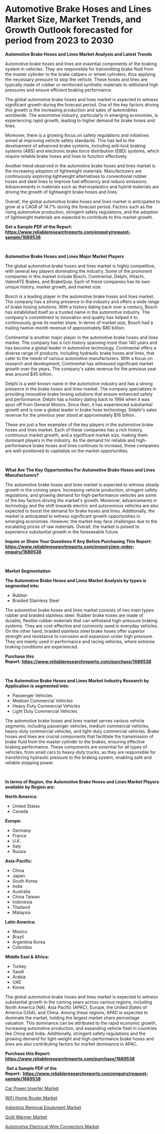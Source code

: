 <p><h1>Automotive Brake Hoses and Lines Market Size, Market Trends, and Growth Outlook forecasted for period from 2023 to 2030</h1></p><p><strong>Automotive Brake Hoses and Lines Market Analysis and Latest Trends</strong></p>
<p><p>Automotive brake hoses and lines are essential components of the braking system in vehicles. They are responsible for transmitting brake fluid from the master cylinder to the brake calipers or wheel cylinders, thus applying the necessary pressure to stop the vehicle. These hoses and lines are typically made of rubber or reinforced synthetic materials to withstand high pressures and ensure efficient braking performance.</p><p>The global automotive brake hoses and lines market is expected to witness significant growth during the forecast period. One of the key factors driving this growth is the increasing production and sales of automobiles worldwide. The automotive industry, particularly in emerging economies, is experiencing rapid growth, leading to higher demand for brake hoses and lines.</p><p>Moreover, there is a growing focus on safety regulations and initiatives aimed at improving vehicle safety standards. This has led to the development of advanced brake systems, including anti-lock braking systems (ABS) and electronic brake force distribution (EBD) systems, which require reliable brake hoses and lines to function effectively.</p><p>Another trend observed in the automotive brake hoses and lines market is the increasing adoption of lightweight materials. Manufacturers are continuously exploring lightweight alternatives to conventional rubber hoses and steel lines to improve fuel efficiency and reduce emissions. Advancements in materials such as thermoplastics and hybrid materials are driving the growth of lightweight brake hoses and lines.</p><p>Overall, the global automotive brake hoses and lines market is anticipated to grow at a CAGR of 14.7% during the forecast period. Factors such as the rising automotive production, stringent safety regulations, and the adoption of lightweight materials are expected to contribute to this market growth.</p></p>
<p><strong>Get a Sample PDF of the Report:&nbsp; <a href="https://www.reliableresearchreports.com/enquiry/request-sample/1689538">https://www.reliableresearchreports.com/enquiry/request-sample/1689538</a></strong></p>
<p>&nbsp;</p>
<p><strong>Automotive Brake Hoses and Lines Major Market Players</strong></p>
<p><p>The global automotive brake hoses and lines market is highly competitive, with several key players dominating the industry. Some of the prominent companies in this market include Bosch, Continental, Delphi, Hitachi, ValeoATE Brakes, and BrakeQuip. Each of these companies has its own unique history, market growth, and market size.</p><p>Bosch is a leading player in the automotive brake hoses and lines market. The company has a strong presence in the industry and offers a wide range of brake hosing solutions. With a history dating back over a century, Bosch has established itself as a trusted name in the automotive industry. The company's commitment to innovation and quality has helped it to continuously grow its market share. In terms of market size, Bosch had a trailing twelve-month revenue of approximately $80 billion.</p><p>Continental is another major player in the automotive brake hoses and lines market. The company has a rich history spanning more than 140 years and has become a global leader in automotive technology. Continental offers a diverse range of products, including hydraulic brake hoses and lines, that cater to the needs of various automotive manufacturers. With a focus on research and development, Continental has witnessed significant market growth over the years. The company's sales revenue for the previous year was around $45 billion.</p><p>Delphi is a well-known name in the automotive industry and has a strong presence in the brake hoses and lines market. The company specializes in providing innovative brake hosing solutions that ensure enhanced safety and performance. Delphi has a history dating back to 1994 when it was spun off from General Motors. Since then, it has experienced substantial growth and is now a global leader in brake hose technology. Delphi's sales revenue for the previous year stood at approximately $16 billion.</p><p>These are just a few examples of the key players in the automotive brake hoses and lines market. Each of these companies has a rich history, continuous market growth, and a significant market size, making them dominant players in the industry. As the demand for reliable and high-performance brake hoses and lines continues to increase, these companies are well-positioned to capitalize on the market opportunities.</p></p>
<p>&nbsp;</p>
<p><strong>What Are The Key Opportunities For Automotive Brake Hoses and Lines Manufacturers?</strong></p>
<p><p>The automotive brake hoses and lines market is expected to witness steady growth in the coming years. Increasing vehicle production, stringent safety regulations, and growing demand for high-performance vehicles are some of the key factors driving the market's growth. Moreover, advancements in technology and the shift towards electric and autonomous vehicles are also expected to boost the demand for brake hoses and lines. Additionally, the market is anticipated to witness significant growth opportunities in emerging economies. However, the market may face challenges due to the escalating prices of raw materials. Overall, the market is poised to experience substantial growth in the foreseeable future.</p></p>
<p><strong>Inquire or Share Your Questions If Any Before Purchasing This Report: <a href="https://www.reliableresearchreports.com/enquiry/pre-order-enquiry/1689538">https://www.reliableresearchreports.com/enquiry/pre-order-enquiry/1689538</a></strong></p>
<p>&nbsp;</p>
<p><strong>Market Segmentation</strong></p>
<p><strong>The Automotive Brake Hoses and Lines Market Analysis by types is segmented into:</strong></p>
<p><ul><li>Rubber</li><li>Braided Stainless Steel</li></ul></p>
<p><p>The automotive brake hoses and lines market consists of two main types: rubber and braided stainless steel. Rubber brake hoses are made of durable, flexible rubber materials that can withstand high-pressure braking systems. They are cost-effective and commonly used in everyday vehicles. On the other hand, braided stainless steel brake hoses offer superior strength and resistance to corrosion and expansion under high pressure. They are mainly used in performance and racing vehicles, where extreme braking conditions are experienced.</p></p>
<p><strong>Purchase this Report:&nbsp;<a href="https://www.reliableresearchreports.com/purchase/1689538">https://www.reliableresearchreports.com/purchase/1689538</a></strong></p>
<p>&nbsp;</p>
<p><strong>The Automotive Brake Hoses and Lines Market Industry Research by Application is segmented into:</strong></p>
<p><ul><li>Passenger Vehicles</li><li>Medium Commercial Vehicles</li><li>Heavy Duty Commercial Vehicles</li><li>Light Duty Commercial Vehicles</li></ul></p>
<p><p>The automotive brake hoses and lines market serves various vehicle segments, including passenger vehicles, medium commercial vehicles, heavy-duty commercial vehicles, and light-duty commercial vehicles. Brake hoses and lines are crucial components that facilitate the transmission of brake fluid from the master cylinder to the brakes, ensuring effective braking performance. These components are essential for all types of vehicles, from small cars to heavy-duty trucks, as they are responsible for transferring hydraulic pressure to the braking system, enabling safe and reliable stopping power.</p></p>
<p>&nbsp;</p>
<p><strong>In terms of Region, the Automotive Brake Hoses and Lines Market Players available by Region are:</strong></p>
<p>
    <p> <strong> North America: </strong>
        <ul>
            <li>United States</li>
            <li>Canada</li>
        </ul>
        </p> 
    <p> <strong> Europe: </strong>
        <ul>
            <li>Germany</li>
            <li>France</li>
            <li>U.K.</li>
            <li>Italy</li>
            <li>Russia</li>
        </ul>
        </p> 
    <p> <strong> Asia-Pacific: </strong>
        <ul>
            <li>China</li>
            <li>Japan</li>
            <li>South Korea</li>
            <li>India</li>
            <li>Australia</li>
            <li>China Taiwan</li>
            <li>Indonesia</li>
            <li>Thailand</li>
            <li>Malaysia</li>
        </ul>
        </p> 
    <p> <strong> Latin America: </strong>
        <ul>
            <li>Mexico</li>
            <li>Brazil</li>
            <li>Argentina Korea</li>
            <li>Colombia</li>
        </ul>
        </p> 
    <p> <strong> Middle East & Africa: </strong>
        <ul>
            <li>Turkey</li>
            <li>Saudi</li>
            <li>Arabia</li>
            <li>UAE</li>
            <li>Korea</li>
        </ul>
    </p>
    </p>
<p><p>The global automotive brake hoses and lines market is expected to witness substantial growth in the coming years across various regions, including North America (NA), Asia Pacific (APAC), Europe, the United States of America (USA), and China. Among these regions, APAC is expected to dominate the market, holding the largest market share percentage valuation. This dominance can be attributed to the rapid economic growth, increasing automotive production, and expanding vehicle fleet in countries like China and India. Additionally, stringent safety regulations and the growing demand for light-weight and high-performance brake hoses and lines are also contributing factors for market dominance in APAC.</p></p>
<p><strong>Purchase this Report: <a href="https://www.reliableresearchreports.com/purchase/1689538">https://www.reliableresearchreports.com/purchase/1689538</a></strong></p>
<p>&nbsp;<strong>Get a Sample PDF of the Report:&nbsp;&nbsp;<a href="https://www.reliableresearchreports.com/enquiry/request-sample/1689538">https://www.reliableresearchreports.com/enquiry/request-sample/1689538</a></strong></p>
<p><strong></strong></p>
<p><p><a href="https://github.com/ambrozg/Market-Research-Report-List-1/blob/main/car-power-inverter-market.md">Car Power Inverter Market</a></p><p><a href="https://medium.com/@samanthareed1916/wifi-home-router-market-size-reveals-the-best-marketing-channels-in-global-industry-4c547e70fbf9">WiFi Home Router Market</a></p><p><a href="https://www.linkedin.com/pulse/decoding-asbestos-removal-equipment-market-deep-nsu6f/">Asbestos Removal Equipment Market</a></p><p><a href="https://www.linkedin.com/pulse/quilt-warmer-market-share-amp-new-trends-analysis-report-type-epj2f/">Quilt Warmer Market</a></p><p><a href="https://github.com/dzharov81/Market-Research-Report-List-1/blob/main/automotive-electrical-wire-connectors-market.md">Automotive Electrical Wire Connectors Market</a></p></p>